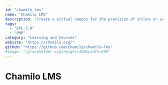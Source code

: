 ```yaml
---
id: "chamilo-lms"
name: "Chamilo LMS"
description: "Create a virtual campus for the provision of online or semi-online training."
tags:
  - "GPL-3.0"
  - "PHP"
category: "Learning and Courses"
website: "https://chamilo.org/"
github: "https://github.com/chamilo/chamilo-lms"
#image: "/placeholder.svg?height=300&width=400"
---
```


# Chamilo LMS

